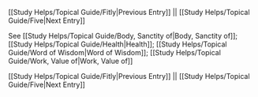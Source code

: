 [[Study Helps/Topical Guide/Fitly|Previous Entry]]  ||  [[Study Helps/Topical Guide/Five|Next Entry]]

 See [[Study Helps/Topical Guide/Body, Sanctity of|Body, Sanctity of]]; [[Study Helps/Topical Guide/Health|Health]]; [[Study Helps/Topical Guide/Word of Wisdom|Word of Wisdom]]; [[Study Helps/Topical Guide/Work, Value of|Work, Value of]]

[[Study Helps/Topical Guide/Fitly|Previous Entry]]  ||  [[Study Helps/Topical Guide/Five|Next Entry]]